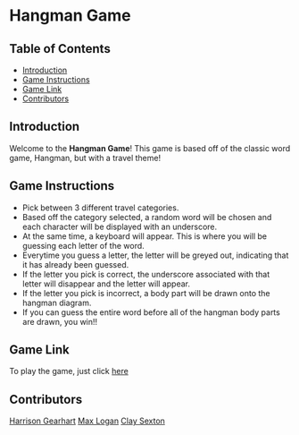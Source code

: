 # Hangman Game

## Table of Contents
- [Introduction](#introduction)
- [Game Instructions](#Game-Instructions)
- [Game Link](#Game-Link)
- [Contributors](#contributors)

## Introduction
Welcome to the **Hangman Game**! This game is based off of the classic word game, Hangman, but with a travel theme!

## Game Instructions
- Pick between 3 different travel categories.
- Based off the category selected, a random word will be chosen and each character will be displayed with an underscore.
- At the same time, a keyboard will appear. This is where you will be guessing each letter of the word.
- Everytime you guess a letter, the letter will be greyed out, indicating that it has already been guessed.
- If the letter you pick is correct, the underscore associated with that letter will disappear and the letter will appear.
- If the letter you pick is incorrect, a body part will be drawn onto the hangman diagram.
- If you can guess the entire word before all of the hangman body parts are drawn, you win!!

## Game Link
To play the game, just click [here](https://harrisongearhart.github.io/Hangman-Game/)


## Contributors
[Harrison Gearhart](https://github.com/HarrisonGearhart)
[Max Logan](https://github.com/maxnchief)
[Clay Sexton](https://github.com/seer9)
